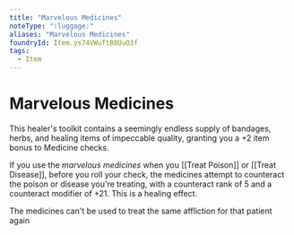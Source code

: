 ```yaml
---
title: "Marvelous Medicines"
noteType: ":luggage:"
aliases: "Marvelous Medicines"
foundryId: Item.ys74VWuTtB8UuO3f
tags:
  - Item
---
```


# Marvelous Medicines

This healer's toolkit contains a seemingly endless supply of bandages, herbs, and healing items of impeccable quality, granting you a +2 item bonus to Medicine checks.

If you use the _marvelous medicines_ when you [[Treat Poison]] or [[Treat Disease]], before you roll your check, the medicines attempt to counteract the poison or disease you're treating, with a counteract rank of 5 and a counteract modifier of +21. This is a healing effect.

The medicines can't be used to treat the same affliction for that patient again
